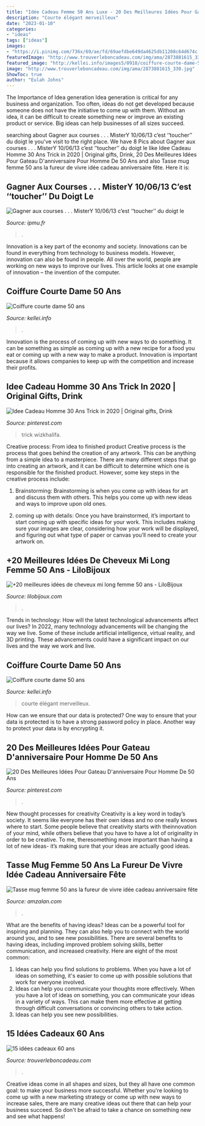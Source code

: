 ```yaml
---
title: "Idée Cadeau Femme 50 Ans Luxe - 20 Des Meilleures Idées Pour Gateau D&#039;anniversaire Pour Homme De 50 Ans"
description: "Courte élégant merveilleux"
date: "2023-01-10"
categories:
- "ideas"
tags: ["ideas"]
images:
- "https://i.pinimg.com/736x/69/ae/fd/69aefdbe649da4625db11208c64d674c.jpg"
featuredImage: "http://www.trouverleboncadeau.com/img/ama/2873881615_330.jpg"
featured_image: "http://kellei.info/images5/0918/coiffure-courte-dame-50-ans/coiffure-courte-dame-50-ans-60_7.jpg"
image: "http://www.trouverleboncadeau.com/img/ama/2873881615_330.jpg"
ShowToc: true
author: "Eulah Johns"
---
```



The Importance of Idea generation
Idea generation is critical for any business and organization. Too often, ideas do not get developed because someone does not have the initiative to come up with them. Without an idea, it can be difficult to create something new or improve an existing product or service. Big ideas can help businesses of all sizes succeed.

	

		
searching about Gagner aux courses . . . MisterY 10/06/13 c’est ‘‘toucher’’ du doigt le you've visit to the right place. We have 8 Pics about Gagner aux courses . . . MisterY 10/06/13 c’est ‘‘toucher’’ du doigt le like Idee Cadeau Homme 30 Ans Trick in 2020 | Original gifts, Drink, 20 Des Meilleures Idées Pour Gateau D&#039;anniversaire Pour Homme De 50 Ans and also Tasse mug femme 50 ans la fureur de vivre idée cadeau anniversaire fête. Here it is:
		
    
## Gagner Aux Courses . . . MisterY 10/06/13 C’est ‘‘toucher’’ Du Doigt Le

<img loading=lazy src="https://ipmu.fr/iPMU/GAGNER_aux_Courses_files/droppedImage_13.jpg" onerror="this.onerror=null;this.src='https://tse2.mm.bing.net/th?id=OIP.tlk6huxFcSkEw777JCiwnAHaEW&amp;pid=15.1';" alt="Gagner aux courses . . . MisterY 10/06/13 c’est ‘‘toucher’’ du doigt le">

_Source: ipmu.fr_

>. 

	

Innovation is a key part of the economy and society. Innovations can be found in everything from technology to business models. However, innovation can also be found in people. All over the world, people are working on new ways to improve our lives. This article looks at one example of innovation – the invention of the computer.

    
## Coiffure Courte Dame 50 Ans

<img loading=lazy src="http://kellei.info/images5/0918/coiffure-courte-dame-50-ans/coiffure-courte-dame-50-ans-60_7.jpg" onerror="this.onerror=null;this.src='https://tse2.mm.bing.net/th?id=OIP.zWfAIzFtDMZzMI1ZgyR5YgAAAA&amp;pid=15.1';" alt="Coiffure courte dame 50 ans">

_Source: kellei.info_

>. 

	

Innovation is the process of coming up with new ways to do something. It can be something as simple as coming up with a new recipe for a food you eat or coming up with a new way to make a product. Innovation is important because it allows companies to keep up with the competition and increase their profits.

    
## Idee Cadeau Homme 30 Ans Trick In 2020 | Original Gifts, Drink

<img loading=lazy src="https://i.pinimg.com/736x/8f/22/40/8f22400ffc771760aa2dbfe87dda7172.jpg" onerror="this.onerror=null;this.src='https://tse3.mm.bing.net/th?id=OIP.0j2ZHRrn2HSMf6TK5TfMmwAAAA&amp;pid=15.1';" alt="Idee Cadeau Homme 30 Ans Trick in 2020 | Original gifts, Drink">

_Source: pinterest.com_

>trick wizkhalifa. 

	

Creative process: From idea to finished product
Creative process is the process that goes behind the creation of any artwork. This can be anything from a simple idea to a masterpiece. There are many different steps that go into creating an artwork, and it can be difficult to determine which one is responsible for the finished product. However, some key steps in the creative process include:
1. Brainstorming: Brainstorming is when you come up with ideas for art and discuss them with others. This helps you come up with new ideas and ways to improve upon old ones.

2. coming up with details: Once you have brainstormed, it’s important to start coming up with specific ideas for your work. This includes making sure your images are clear, considering how your work will be displayed, and figuring out what type of paper or canvas you’ll need to create your artwork on.

    
## +20 Meilleures Idées De Cheveux Mi Long Femme 50 Ans - LiloBijoux

<img loading=lazy src="https://lilobijoux.com/wp-content/uploads/2020/07/coupe-de-cheveux-mi-long-femme-50-ans.jpg" onerror="this.onerror=null;this.src='https://tse4.mm.bing.net/th?id=OIP.aqpWSzmXOtwV9f5O114RJwHaKN&amp;pid=15.1';" alt="+20 meilleures idées de cheveux mi long femme 50 ans - LiloBijoux">

_Source: lilobijoux.com_

>. 

	

Trends in technology: How will the latest technological advancements affect our lives?
In 2022, many technology advancements will be changing the way we live. Some of these include artificial intelligence, virtual reality, and 3D printing. These advancements could have a significant impact on our lives and the way we work and live.

    
## Coiffure Courte Dame 50 Ans

<img loading=lazy src="https://kellei.info/images5/0918/coiffure-courte-dame-50-ans/coiffure-courte-dame-50-ans-60_5.jpg" onerror="this.onerror=null;this.src='https://tse3.mm.bing.net/th?id=OIP.LNs_lyK8bV0KrvkVgCbq2wAAAA&amp;pid=15.1';" alt="Coiffure courte dame 50 ans">

_Source: kellei.info_

>courte élégant merveilleux. 

	

How can we ensure that our data is protected?
One way to ensure that your data is protected is to have a strong password policy in place. Another way to protect your data is by encrypting it.

    
## 20 Des Meilleures Idées Pour Gateau D&#039;anniversaire Pour Homme De 50 Ans

<img loading=lazy src="https://i.pinimg.com/736x/69/ae/fd/69aefdbe649da4625db11208c64d674c.jpg" onerror="this.onerror=null;this.src='https://tse1.mm.bing.net/th?id=OIP.AK4AmVGGmG2U2lBBhVfVWQHaFm&amp;pid=15.1';" alt="20 Des Meilleures Idées Pour Gateau D&#039;anniversaire Pour Homme De 50 Ans">

_Source: pinterest.com_

>. 

	

New thought processes for creativity
Creativity is a key word in today’s society. It seems like everyone has their own ideas and no one really knows where to start. Some people believe that creativity starts with theinnovation of your mind, while others believe that you have to have a lot of originality in order to be creative. To me, theresomething more important than having a lot of new ideas- it’s making sure that your ideas are actually good ideas.

    
## Tasse Mug Femme 50 Ans La Fureur De Vivre Idée Cadeau Anniversaire Fête

<img loading=lazy src="https://www.amzalan.com/14391-thickbox_default/tasse-mug-femme-50-ans-la-fureur-de-vivre-idee-cadeau-anniversaire-fete-neuve.jpg" onerror="this.onerror=null;this.src='https://tse3.mm.bing.net/th?id=OIP.guq0E20ZOPQxvflLQ2i0XwHaHa&amp;pid=15.1';" alt="Tasse mug femme 50 ans la fureur de vivre idée cadeau anniversaire fête">

_Source: amzalan.com_

>. 

	

What are the benefits of having ideas?
Ideas can be a powerful tool for inspiring and planning. They can also help you to connect with the world around you, and to see new possibilities. There are several benefits to having ideas, including improved problem solving skills, better communication, and increased creativity. Here are eight of the most common: 
1. Ideas can help you find solutions to problems. When you have a lot of ideas on something, it's easier to come up with possible solutions that work for everyone involved.
2. Ideas can help you communicate your thoughts more effectively. When you have a lot of ideas on something, you can communicate your ideas in a variety of ways. This can make them more effective at getting through difficult conversations or convincing others to take action. 
3. Ideas can help you see new possibilities.

    
## 15 Idées Cadeaux 60 Ans

<img loading=lazy src="http://www.trouverleboncadeau.com/img/ama/2873881615_330.jpg" onerror="this.onerror=null;this.src='https://tse2.mm.bing.net/th?id=OIP.kTr1Hr39GwaQKCSyMyRj2wHaKO&amp;pid=15.1';" alt="15 idées cadeaux 60 ans">

_Source: trouverleboncadeau.com_

>. 

	

Creative ideas come in all shapes and sizes, but they all have one common goal: to make your business more successful. Whether you're looking to come up with a new marketing strategy or come up with new ways to increase sales, there are many creative ideas out there that can help your business succeed. So don't be afraid to take a chance on something new and see what happens!

